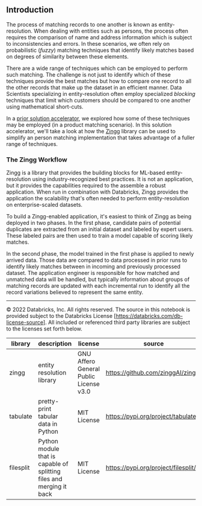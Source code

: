 ## Introduction

The process of matching records to one another is known as entity-resolution.  When dealing with entities such as persons, the process often requires the comparison of name and address information which is subject to inconsistencies and errors. In these scenarios, we often rely on probabilistic (*fuzzy*) matching techniques that identify likely matches based on degrees of similarity between these elements.

There are a wide range of techniques which can be employed to perform such matching.  The challenge is not just to identify which of these techniques provide the best matches but how to compare one record to all the other records that make up the dataset in an efficient manner.  Data Scientists specializing in entity-resolution often employ specialized *blocking* techniques that limit which customers should be compared to one another using mathematical short-cuts. 

In a [prior solution accelerator](https://databricks.com/blog/2021/05/24/machine-learning-based-item-matching-for-retailers-and-brands.html), we explored how some of these techniques may be employed (in a product matching scenario). In this solution accelerator, we'll take a look at how the [Zingg](https://github.com/zinggAI/zingg) library can be used to simplify an person matching implementation that takes advantage of a fuller range of techniques.

### The Zingg Workflow

Zingg is a library that provides the building blocks for ML-based entity-resolution using industry-recognized best practices.  It is not an application, but it provides the capabilities required to the assemble a robust application. When run in combination with Databricks, Zingg provides the application the scalability that's often needed to perform entity-resolution on enterprise-scaled datasets.

To build a Zingg-enabled application, it's easiest to think of Zingg as being deployed in two phases.  In the first phase, candidate pairs of potential duplicates are extracted from an initial dataset and labeled by expert users.  These labeled pairs are then used to train a model capable of scoring likely matches.

In the second phase, the model trained in the first phase is applied to newly arrived data.  Those data are compared to data processed in prior runs to identify likely matches between in incoming and previously processed dataset. The application engineer is responsible for how matched and unmatched data will be handled, but typically information about groups of matching records are updated with each incremental run to identify all the record variations believed to represent the same entity.
___

&copy; 2022 Databricks, Inc. All rights reserved. The source in this notebook is provided subject to the Databricks License [https://databricks.com/db-license-source].  All included or referenced third party libraries are subject to the licenses set forth below.

| library                                | description             | license    | source                                              |
|----------------------------------------|-------------------------|------------|-----------------------------------------------------|
| zingg                                  | entity resolution library | GNU Affero General Public License v3.0    | https://github.com/zinggAI/zingg/                       |
| tabulate | pretty-print tabular data in Python | MIT License | https://pypi.org/project/tabulate/ |
| filesplit | Python module that is capable of splitting files and merging it back | MIT License | https://pypi.org/project/filesplit/ |

